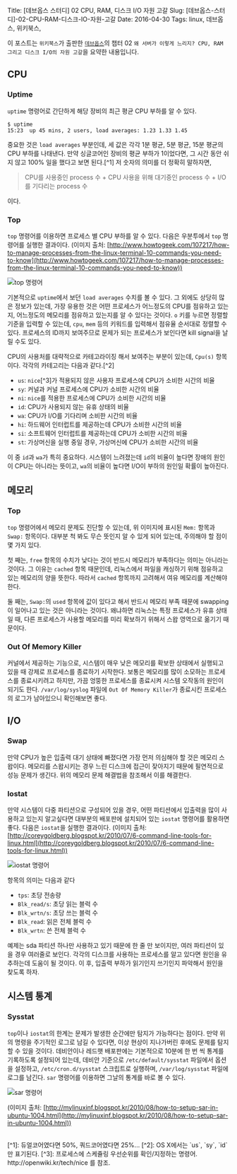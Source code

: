 Title: [데브옵스 스터디] 02 CPU, RAM, 디스크 I/O 자원 고갈
Slug: [데브옵스-스터디]-02-CPU-RAM-디스크-IO-자원-고갈
Date: 2016-04-30
Tags: linux, 데브옵스, 위키북스, 

이 포스트는 `위키북스`가 출판한 [`데브옵스`](http://www.aladin.co.kr/shop/wproduct.aspx?ItemId=26451777)의 챕터 02 `왜 서버가 이렇게 느리지? CPU, RAM 그리고 디스크 I/O의 자원 고갈`을 요약한 내용입니다.

## CPU

### Uptime

`uptime` 명령어로 간단하게 해당 장비의 최근 평균 CPU 부하를 알 수 있다.

    $ uptime
    15:23  up 45 mins, 2 users, load averages: 1.23 1.33 1.45

중요한 것은 `load averages` 부분인데, 세 값은 각각 1분 평균, 5분 평균, 15분 평균의 CPU 부하를 나태낸다. 만약 싱글코어인 장비의 평균 부하가 1이었다면, 그 시간 동안 쉬지 않고 100% 일을 했다고 보면 된다.[^1] 저 숫자의 의미를 더 정확히 말하자면,

> CPU를 사용중인 process 수 + CPU 사용을 위해 대기중인 process 수 + I/O를 기다리는 process 수

이다.

### Top

`top` 명령어를 이용하면 프로세스 별 CPU 부하를 알 수 있다. 다음은 우분투에서 `top` 명령어를 실행한 결과이다. (이미지 출처: [http://www.howtogeek.com/107217/how-to-manage-processes-from-the-linux-terminal-10-commands-you-need-to-know](http://www.howtogeek.com/107217/how-to-manage-processes-from-the-linux-terminal-10-commands-you-need-to-know))

![`top` 명령어]({filename}/images/top-command.png)

기본적으로 `uptime`에서 보던 `load averages` 수치를 볼 수 있다. 그 외에도 상당히 많은 정보가 있는데, 가장 유용한 것은 어떤 프로세스가 어느정도의 CPU를 점유하고 있는지, 어느정도의 메모리를 점유하고 있는지를 알 수 있다는 것이다. `o` 키를 누르면 정렬할 기준을 입력할 수 있는데, `cpu`, `mem` 등의 키워드를 입력해서 점유율 순서대로 정렬할 수 있다. 프로세스의 ID까지 보여주므로 문제가 되는 프로세스가 보인다면 kill signal을 날릴 수도 있다.

CPU의 사용처를 대략적으로 카테고라이징 해서 보여주는 부분이 있는데, `Cpu(s)` 항목이다. 각각의 카테고리는 다음과 같다.[^2]

- `us`: `nice`[^3]가 적용되지 않은 사용자 프로세스에 CPU가 소비한 시간의 비율
- `sy`: 커널과 커널 프로세스에 CPU가 소비한 시간의 비율
- `ni`: `nice`를 적용한 프로세스에 CPU가 소비한 시간의 비율
- `id`: CPU가 사용되지 않는 유휴 상태의 비율
- `wa`: CPU가 I/O를 기다리며 소비한 시간의 비율
- `hi`: 하드웨어 인터럽트를 제공하는데 CPU가 소비한 시간의 비율
- `si`: 소프트웨어 인터럽트를 제공하는데 CPU가 소비한 시간의 비율
- `st`: 가상머신을 실행 중일 경우, 가상머신에 CPU가 소비한 시간의 비율

이 중 `id`과 `wa`가 특히 중요하다. 시스템이 느려졌는데 `id`의 비율이 높다면 장애의 원인이 CPU는 아니라는 뜻이고, `wa`의 비율이 높다면 I/O이 부하의 원인일 확률이 높아진다.

## 메모리

### Top

`top` 명령어에서 메모리 문제도 진단할 수 있는데, 위 이미지에 표시된 `Mem:` 항목과 `Swap:` 항목이다. 대부분 척 봐도 무슨 뜻인지 알 수 있게 되어 있는데, 주의해야 할 점이 몇 가지 있다.

첫 째는, `free` 항목의 수치가 낮다는 것이 반드시 메모리가 부족하다는 의미는 아니라는 것이다. 그 이유는 `cached` 항목 때문인데, 리눅스에서 파일을 캐싱하기 위해 점유하고 있는 메모리의 양을 뜻한다. 따라서 `cached` 항목까지 고려해서 여유 메모리를 계산해야 한다.

둘 째는, `Swap:`의 `used` 항목에 값이 있다고 해서 반드시 메모리 부족 때문에 swapping이 일어나고 있는 것은 아니라는 것이다. 왜냐하면 리눅스는 특정 프로세스가 유휴 상태일 때, 다른 프로세스가 사용할 메모리를 미리 확보하기 위해서 스왑 영역으로 옮기기 때문이다.

### Out Of Memory Killer

커널에서 제공하는 기능으로, 시스템이 매우 낮은 메모리를 확보한 상태에서 실행되고 있을 때 강제로 프로세스를 종료하기 시작한다. 보통은 메모리를 많이 소모하는 프로세스를 종료시키려고 하지만, 가끔 엉뚱한 프로세스를 종료시켜 시스템 오작동의 원인이 되기도 한다. `/var/log/syslog` 파일에 `Out Of Memory Killer`가 종료시킨 프로세스의 로그가 남아있으니 확인해보면 좋다.

## I/O

### Swap

만약 CPU가 높은 입출력 대기 상태에 빠졌다면 가장 먼저 의심해야 할 것은 메모리 스왑이다. 메모리를 스왑시키는 경우 느린 디스크에 접근이 잦아지기 때문에 필연적으로 성능 문제가 생긴다. 위의 메모리 문제 해결법을 참조해서 이를 해결한다.

### Iostat

만약 시스템이 다중 파티션으로 구성되어 있을 경우, 어떤 파티션에서 입출력을 많이 사용하고 있는지 알고싶다면 대부분의 배포판에 설치되어 있는 `iostat` 명령어를 활용하면 좋다. 다음은 `iostat`을 실행한 결과이다. (이미지 출처: [http://coreygoldberg.blogspot.kr/2010/07/6-command-line-tools-for-linux.html](http://coreygoldberg.blogspot.kr/2010/07/6-command-line-tools-for-linux.html))

![`iostat` 명령어]({filename}/images/top-command.png)

항목의 의미는 다음과 같다

- `tps`: 초당 전송량
- `Blk_read/s`: 초당 읽는 블럭 수
- `Blk_wrtn/s`: 초당 쓰는 블럭 수
- `Blk_read`: 읽은 전체 블럭 수
- `Blk_wrtn`: 쓴 전체 블럭 수

예제는 sda 파티션 하나만 사용하고 있기 때문에 한 줄 만 보이지만, 여러 파티션이 있을 경우 여러줄로 보인다. 각각의 디스크를 사용하는 프로세스를 알고 있다면 원인을 유추하는데 도움이 될 것이다. 이 후, 입출력 부하가 읽기인지 쓰기인지 파악해서 원인을 찾도록 하자.

## 시스템 통계

### Sysstat

`top`이나 `iostat`의 한계는 문제가 발생한 순간에만 탐지가 가능하다는 점이다. 만약 위의 명령을 주기적인 로그로 남길 수 있다면, 이상 현상이 지나가버린 후에도 문제를 탐지할 수 있을 것이다. 데비안이나 레드햇 배포판에는 기본적으로 10분에 한 번 씩 통계를 기록하도록 설정되어 있는데, 데비안 기준으로 `/etc/default/sysstat` 파일에서 옵션을 설정하고, `/etc/cron.d/sysstat` 스크립트로 실행하며, `/var/log/sysstat` 파일에 로그를 남긴다. `sar` 명령어를 이용하면 그날의 통계를 바로 볼 수 있다.

![`sar` 명령어]({filename}/images/sar-command.png)

(이미지 출처: [http://mylinuxinf.blogspot.kr/2010/08/how-to-setup-sar-in-ubuntu-1004.html](http://mylinuxinf.blogspot.kr/2010/08/how-to-setup-sar-in-ubuntu-1004.html))

<br>
[^1]: 듀얼코어였다면 50%, 쿼드코어였다면 25%...
[^2]: OS X에서는 `us`, `sy`, `id`만 표기된다.
[^3]: 프로세스에 스케쥴링 우선순위를 확인/지정하는 명령어. http://openwiki.kr/tech/nice 를 참조.
